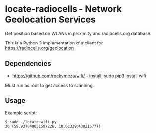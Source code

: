 # locate-radiocells - Network Geolocation Services

Get position based on WLANs in proximity and radiocells.org database.

This is a Python 3 implementation of a client for https://radiocells.org/geolocation

## Dependencies
* https://github.com/rockymeza/wifi/ - install: sudo pip3 install wifi

Must run as root to get access to scanning.

## Usage

Example script:
```
$ sudo ./locate-wifi.py
30 (59.937849051597226, 10.613390430215777)
```


